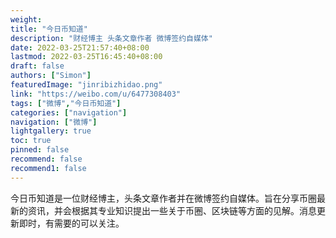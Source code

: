 ```yaml
---
weight: 
title: "今日币知道"
description: "财经博主 头条文章作者 微博签约自媒体"
date: 2022-03-25T21:57:40+08:00
lastmod: 2022-03-25T16:45:40+08:00
draft: false
authors: ["Simon"]
featuredImage: "jinribizhidao.png"
link: "https://weibo.com/u/6477308403"
tags: ["微博","今日币知道"]
categories: ["navigation"]
navigation: ["微博"]
lightgallery: true
toc: true
pinned: false
recommend: false
recommend1: false
---
```

今日币知道是一位财经博主，头条文章作者并在微博签约自媒体。旨在分享币圈最新的资讯，并会根据其专业知识提出一些关于币圈、区块链等方面的见解。消息更新即时，有需要的可以关注。
